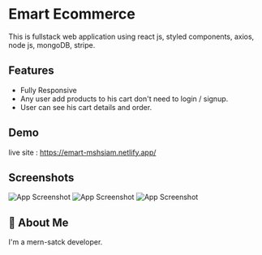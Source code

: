 
# Emart Ecommerce

This is fullstack web application using react js, styled components, axios, node js, mongoDB, stripe.



## Features

- Fully Responsive  
- Any user add products to his cart don't need to login / signup.
- User can see his cart details and order.



## Demo

live site : https://emart-mshsiam.netlify.app/




## Screenshots

![App Screenshot](https://i.ibb.co/PZ6V8yd/Fire-Shot-Capture-020-Home-Emart-emart-mshsiam-netlify-app.png
)
![App Screenshot](https://i.ibb.co/Z8RTgh4/Fire-Shot-Capture-021-Products-Emart-emart-mshsiam-netlify-app.png
)
![App Screenshot](https://i.ibb.co/WgRJx5W/Fire-Shot-Capture-022-Products-Emart-emart-mshsiam-netlify-app.png
)


## 🚀 About Me
I'm a mern-satck developer. 


